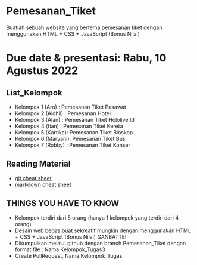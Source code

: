 # Pemesanan_Tiket
Buatlah sebuah website yang bertema pemesanan tiket dengan menggunakan HTML + CSS + JavaScript (Bonus Nilai)

# Due date & presentasi: Rabu, 10 Agustus 2022

## List_Kelompok
* Kelompok 1 (Aro)    : Pemesanan Tiket Pesawat
* Kelompok 2 (Aidhil) : Pemesanan Hotel
* Kelompok 3 (Alan)   : Pemesanan Tiket Hololive.Id
* Kelompok 4 (fian)   : Pemesanan Tiket Kereta
* Kelompok 5 (Kartika): Pemesanan Tiket Bioskop
* Kelompok 6 (Maryani): Pemesanan Tiket Bus
* Kelompok 7 (Robby)  : Pemesanan Tiket Konser

## Reading Material
* [git cheat sheet](https://education.github.com/git-cheat-sheet-education.pdf)
* [markdown cheat sheet](https://enterprise.github.com/downloads/en/markdown-cheatsheet.pdf)

## THINGS YOU HAVE TO KNOW
* Kelompok terdiri dari 5 orang (hanya 1 kelompok yang terdiri dari 4 orang)
* Desain web bebas buat sekreatif mungkin dengan menggunakan HTML + CSS + JavaScript (Bonus Nilai)
GANBATTE!
* Dikumpulkan melalui github dengan branch Pemesanan_Tiket dengan format file :
Nama Kelompok_Tugas3
* Create PullRequest, Nama Kelompok_Tugas
